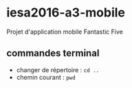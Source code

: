 # iesa2016-a3-mobile
Projet d'application mobile Fantastic Five

## commandes terminal

* changer de répertoire : `cd ..`
* chemin courant : `pwd`


